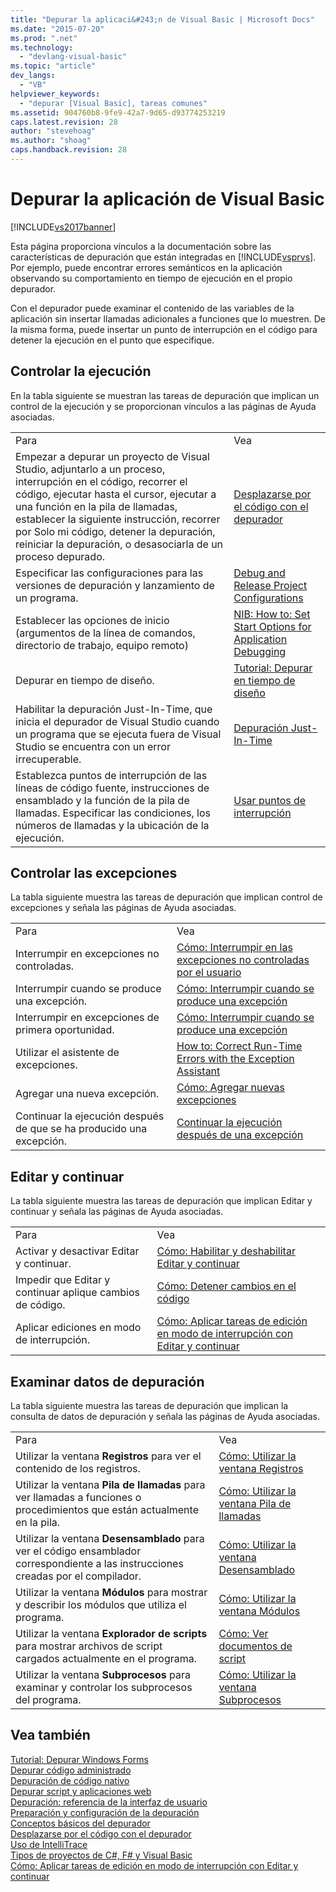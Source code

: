 ```yaml
---
title: "Depurar la aplicaci&#243;n de Visual Basic | Microsoft Docs"
ms.date: "2015-07-20"
ms.prod: ".net"
ms.technology: 
  - "devlang-visual-basic"
ms.topic: "article"
dev_langs: 
  - "VB"
helpviewer_keywords: 
  - "depurar [Visual Basic], tareas comunes"
ms.assetid: 904760b8-9fe9-42a7-9d65-d93774253219
caps.latest.revision: 28
author: "stevehoag"
ms.author: "shoag"
caps.handback.revision: 28
---
```

# Depurar la aplicaci&#243;n de Visual Basic
[!INCLUDE[vs2017banner](../../visual-basic/developing-apps/includes/vs2017banner.md)]

Esta página proporciona vínculos a la documentación sobre las características de depuración que están integradas en [!INCLUDE[vsprvs](../../csharp/includes/vsprvs-md.md)].  Por ejemplo, puede encontrar errores semánticos en la aplicación observando su comportamiento en tiempo de ejecución en el propio depurador.  
  
 Con el depurador puede examinar el contenido de las variables de la aplicación sin insertar llamadas adicionales a funciones que lo muestren.  De la misma forma, puede insertar un punto de interrupción en el código para detener la ejecución en el punto que especifique.  
  
## Controlar la ejecución  
 En la tabla siguiente se muestran las tareas de depuración que implican un control de la ejecución y se proporcionan vínculos a las páginas de Ayuda asociadas.  
  
|||  
|-|-|  
|Para|Vea|  
|Empezar a depurar un proyecto de Visual Studio, adjuntarlo a un proceso, interrupción en el código, recorrer el código, ejecutar hasta el cursor, ejecutar a una función en la pila de llamadas, establecer la siguiente instrucción, recorrer por Solo mi código, detener la depuración, reiniciar la depuración, o desasociarla de un proceso depurado.|[Desplazarse por el código con el depurador](/visual-studio/debugger/navigating-through-code-with-the-debugger)|  
|Especificar las configuraciones para las versiones de depuración y lanzamiento de un programa.|[Debug and Release Project Configurations](http://msdn.microsoft.com/es-es/0440b300-0614-4511-901a-105b771b236e)|  
|Establecer las opciones de inicio \(argumentos de la línea de comandos, directorio de trabajo, equipo remoto\)|[NIB: How to: Set Start Options for Application Debugging](http://msdn.microsoft.com/es-es/ce792058-7bac-4dd6-858b-466e872687b8)|  
|Depurar en tiempo de diseño.|[Tutorial: Depurar en tiempo de diseño](../Topic/Walkthrough:%20Debugging%20at%20Design%20Time.md)|  
|Habilitar la depuración Just\-In\-Time, que inicia el depurador de Visual Studio cuando un programa que se ejecuta fuera de Visual Studio se encuentra con un error irrecuperable.|[Depuración Just\-In\-Time](/visual-studio/debugger/just-in-time-debugging-in-visual-studio)|  
|Establezca puntos de interrupción de las líneas de código fuente, instrucciones de ensamblado y la función de la pila de llamadas.  Especificar las condiciones, los números de llamadas y la ubicación de la ejecución.|[Usar puntos de interrupción](/visual-studio/debugger/using-breakpoints)|  
  
## Controlar las excepciones  
 La tabla siguiente muestra las tareas de depuración que implican control de excepciones y señala las páginas de Ayuda asociadas.  
  
|||  
|-|-|  
|Para|Vea|  
|Interrumpir en excepciones no controladas.|[Cómo: Interrumpir en las excepciones no controladas por el usuario](../Topic/How%20to:%20Break%20on%20User-Unhandled%20Exceptions.md)|  
|Interrumpir cuando se produce una excepción.|[Cómo: Interrumpir cuando se produce una excepción](../Topic/How%20to:%20Break%20When%20an%20Exception%20is%20Thrown.md)|  
|Interrumpir en excepciones de primera oportunidad.|[Cómo: Interrumpir cuando se produce una excepción](../Topic/How%20to:%20Break%20When%20an%20Exception%20is%20Thrown.md)|  
|Utilizar el asistente de excepciones.|[How to: Correct Run\-Time Errors with the Exception Assistant](../Topic/How%20to:%20Correct%20Run-Time%20Errors%20with%20the%20Exception%20Assistant.md)|  
|Agregar una nueva excepción.|[Cómo: Agregar nuevas excepciones](../Topic/How%20to:%20Add%20New%20Exceptions.md)|  
|Continuar la ejecución después de que se ha producido una excepción.|[Continuar la ejecución después de una excepción](/visual-studio/debugger/continuing-execution-after-an-exception)|  
  
## Editar y continuar  
 La tabla siguiente muestra las tareas de depuración que implican Editar y continuar y señala las páginas de Ayuda asociadas.  
  
|||  
|-|-|  
|Para|Vea|  
|Activar y desactivar Editar y continuar.|[Cómo: Habilitar y deshabilitar Editar y continuar](../Topic/How%20to:%20Enable%20and%20Disable%20Edit%20and%20Continue.md)|  
|Impedir que Editar y continuar aplique cambios de código.|[Cómo: Detener cambios en el código](../Topic/How%20to:%20Stop%20Code%20Changes.md)|  
|Aplicar ediciones en modo de interrupción.|[Cómo: Aplicar tareas de edición en modo de interrupción con Editar y continuar](../Topic/How%20to:%20Apply%20Edits%20in%20Break%20Mode%20with%20Edit%20and%20Continue.md)|  
  
## Examinar datos de depuración  
 La tabla siguiente muestra las tareas de depuración que implican la consulta de datos de depuración y señala las páginas de Ayuda asociadas.  
  
|||  
|-|-|  
|Para|Vea|  
|Utilizar la ventana **Registros** para ver el contenido de los registros.|[Cómo: Utilizar la ventana Registros](../Topic/How%20to:%20Use%20the%20Registers%20Window.md)|  
|Utilizar la ventana **Pila de llamadas** para ver llamadas a funciones o procedimientos que están actualmente en la pila.|[Cómo: Utilizar la ventana Pila de llamadas](../Topic/How%20to:%20Use%20the%20Call%20Stack%20Window.md)|  
|Utilizar la ventana **Desensamblado** para ver el código ensamblador correspondiente a las instrucciones creadas por el compilador.|[Cómo: Utilizar la ventana Desensamblado](../Topic/How%20to:%20Use%20the%20Disassembly%20Window.md)|  
|Utilizar la ventana **Módulos** para mostrar y describir los módulos que utiliza el programa.|[Cómo: Utilizar la ventana Módulos](../Topic/How%20to:%20Use%20the%20Modules%20Window.md)|  
|Utilizar la ventana **Explorador de scripts** para mostrar archivos de script cargados actualmente en el programa.|[Cómo: Ver documentos de script](../Topic/How%20to:%20View%20Script%20Documents.md)|  
|Utilizar la ventana **Subprocesos** para examinar y controlar los subprocesos del programa.|[Cómo: Utilizar la ventana Subprocesos](../Topic/How%20to:%20Use%20the%20Threads%20Window.md)|  
  
## Vea también  
 [Tutorial: Depurar Windows Forms](../Topic/Walkthrough:%20Debugging%20a%20Windows%20Form.md)   
 [Depurar código administrado](/visual-studio/debugger/debugging-managed-code)   
 [Depuración de código nativo](/visual-studio/debugger/debugging-native-code)   
 [Depurar script y aplicaciones web](/visual-studio/debugger/debugging-web-applications-and-script)   
 [Depuración: referencia de la interfaz de usuario](/visual-studio/debugger/debugging-user-interface-reference)   
 [Preparación y configuración de la depuración](/visual-studio/debugger/debugger-settings-and-preparation)   
 [Conceptos básicos del depurador](/visual-studio/debugger/debugger-basics)   
 [Desplazarse por el código con el depurador](/visual-studio/debugger/navigating-through-code-with-the-debugger)   
 [Uso de IntelliTrace](/visual-studio/debugger/intellitrace)   
 [Tipos de proyectos de C\#, F\# y Visual Basic](../Topic/Debugging%20Preparation:%20C%23,%20F%23,%20and%20Visual%20Basic%20Project%20Types.md)   
 [Cómo: Aplicar tareas de edición en modo de interrupción con Editar y continuar](../Topic/How%20to:%20Apply%20Edits%20in%20Break%20Mode%20with%20Edit%20and%20Continue.md)